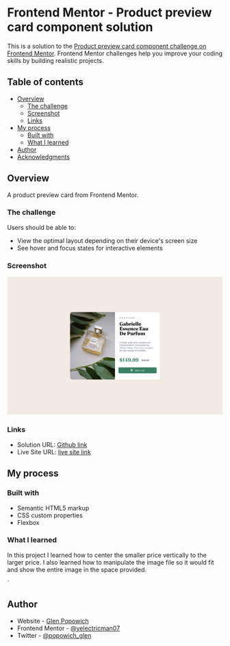 # Frontend Mentor - Product preview card component solution

This is a solution to the [Product preview card component challenge on Frontend Mentor](https://www.frontendmentor.io/challenges/product-preview-card-component-GO7UmttRfa). Frontend Mentor challenges help you improve your coding skills by building realistic projects.

## Table of contents

- [Overview](#overview)
  - [The challenge](#the-challenge)
  - [Screenshot](#screenshot)
  - [Links](#links)
- [My process](#my-process)
  - [Built with](#built-with)
  - [What I learned](#what-i-learned)
- [Author](#author)
- [Acknowledgments](#acknowledgments)

## Overview

A product preview card from Frontend Mentor.

### The challenge

Users should be able to:

- View the optimal layout depending on their device's screen size
- See hover and focus states for interactive elements

### Screenshot

![](./screenshot.png)

### Links

- Solution URL: [Github link](https://github.com/electricman07/product-preview-card-component-main)
- Live Site URL: [live site link](https://your-live-site-url.com)

## My process

### Built with

- Semantic HTML5 markup
- CSS custom properties
- Flexbox

### What I learned

In this project I learned how to center the smaller price vertically to the larger price. I also learned how to manipulate the image file so it would fit and show the entire image in the space provided.

`

## Author

- Website - [Glen Popowich](https://github.com/electricman07)
- Frontend Mentor - [@yelectricman07](https://www.frontendmentor.io/profile/electricman07)
- Twitter - [@popowich_glen](https://www.twitter.com/popowich_glen)
